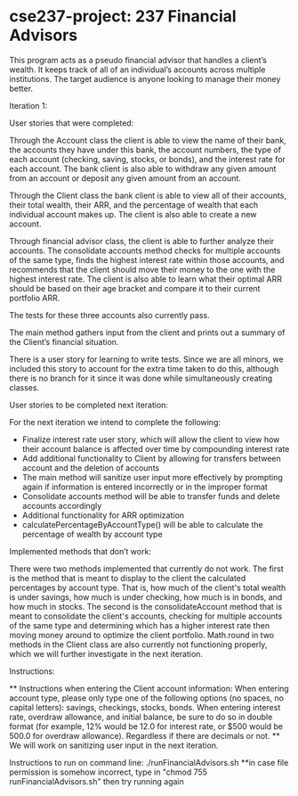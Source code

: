 # cse237-project: 237 Financial Advisors
This program acts as a pseudo financial advisor that handles a client’s wealth. It keeps track of all of an individual’s accounts across multiple institutions. The target audience is anyone looking to manage their money better.

Iteration 1:

User stories that were completed:

Through the Account class the client is able to view the name of their bank, the accounts they have under this bank, the account numbers, the type of each account (checking, saving, stocks, or bonds), and the interest rate for each account. The bank client is also able to withdraw any given amount from an account or deposit any given amount from an account. 

Through the Client class the bank client is able to view all of their accounts, their total wealth, their ARR, and the percentage of wealth that each individual account makes up. The client is also able to create a new account.

Through financial advisor class, the client is able to further analyze their accounts. The consolidate accounts method checks for multiple accounts of the same type, finds the highest interest rate within those accounts, and recommends that the client should move their money to the one with the highest interest rate. The client is also able to learn what their optimal ARR should be based on their age bracket and compare it to their current portfolio ARR.

The tests for these three accounts also currently pass. 

The main method gathers input from the client and prints out a summary of the Client’s financial situation. 

There is a user story for learning to write tests. Since we are all minors, we included this story to account for the extra time taken to do this, although there is no branch for it since it was done while simultaneously creating classes.


User stories to be completed next iteration: 

For the next iteration we intend to complete the following:
- Finalize interest rate user story, which will allow the client to view how their account balance is affected over time by compounding interest rate
- Add additional functionality to Client by allowing for transfers between account and the deletion of accounts
- The main method will sanitize user input more effectively by prompting again if information is entered incorrectly or in the improper format 
- Consolidate accounts method will be able to transfer funds and delete accounts accordingly
- Additional functionality for ARR optimization
- calculatePercentageByAccountType() will be able to calculate the percentage of wealth by account type  

Implemented methods that don’t work:

There were two methods implemented that currently do not work. The first is the method that is meant to display to the client the calculated percentages by account type. That is, how much of the client's total wealth is under savings, how much is under checking, how much is in bonds, and how much in stocks. The second is the consolidateAccount method that is meant to consolidate the client's accounts, checking for multiple accounts of the same type and determining which has a higher interest rate then moving money around to optimize the client portfolio. Math.round in two methods in the Client class are also currently not functioning properly, which we will further investigate in the next iteration.

Instructions:

** Instructions when entering the Client account information: When entering account type, please only type one of the following options (no spaces, no capital letters): savings, checkings, stocks, bonds.
When entering interest rate, overdraw allowance, and initial balance, be sure to do so in double format (for example, 12% would be 12.0 for interest rate, or $500 would be 500.0 for overdraw allowance). Regardless if there are decimals or not. ** 
We will work on sanitizing user input in the next iteration. 

Instructions to run on command line: ./runFinancialAdvisors.sh
**in case file permission is somehow incorrect, type in "chmod 755 runFinancialAdvisors.sh" then try running again
